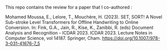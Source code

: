 This repo contains the review for a paper that I co-authored :


Mohamed Moussa, E., Lelore, T., Mouchère, H. (2023). SET, SORT! A Novel Sub-stroke Level Transformers for Offline Handwriting to Online Conversion. In: Fink, G.A., Jain, R., Kise, K., Zanibbi, R. (eds) Document Analysis and Recognition - ICDAR 2023. ICDAR 2023. Lecture Notes in Computer Science, vol 14187. Springer, Cham. https://doi.org/10.1007/978-3-031-41676-7_5
